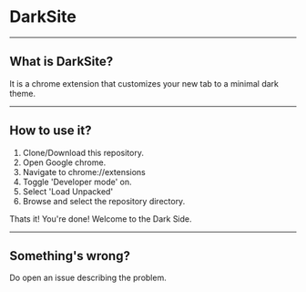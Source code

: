 # DarkSite

----
## What is DarkSite?

It is a chrome extension that customizes your new tab to a minimal dark theme.

----
## How to use it?

1. Clone/Download this repository.
2. Open Google chrome.
3. Navigate to chrome://extensions
4. Toggle 'Developer mode' on.
5. Select 'Load Unpacked'
6. Browse and select the repository directory.  
  
  
Thats it! You're done! Welcome to the Dark Side.  

----
## Something's wrong?

Do open an issue describing the problem.
